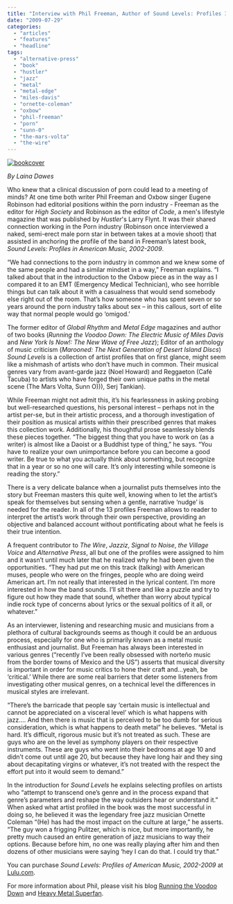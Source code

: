 ```yaml
---
title: "Interview with Phil Freeman, Author of Sound Levels: Profiles In American Music, 2002-2009"
date: "2009-07-29"
categories: 
  - "articles"
  - "features"
  - "headline"
tags: 
  - "alternative-press"
  - "book"
  - "hustler"
  - "jazz"
  - "metal"
  - "metal-edge"
  - "miles-davis"
  - "ornette-coleman"
  - "oxbow"
  - "phil-freeman"
  - "porn"
  - "sunn-0"
  - "the-mars-volta"
  - "the-wire"
---
```


[![bookcover](http://www.hellbound.ca/wp-content/uploads/2009/07/bookcover.jpg "bookcover")](http://www.hellbound.ca/wp-content/uploads/2009/07/bookcover.jpg)

_By Laina Dawes_

Who knew that a clinical discussion of porn could lead to a meeting of minds? At one time both writer Phil Freeman and Oxbow singer Eugene Robinson had editorial positions within the porn industry - Freeman as the editor for _High Society_ and Robinson as the editor of _Code_, a men's lifestyle magazine that was published by _Hustler_'s Larry Flynt. It was their shared connection working in the Porn industry (Robinson once interviewed a naked, semi-erect male porn star in between takes at a movie shoot) that assisted in anchoring the profile of the band in Freeman’s latest book, _Sound Levels: Profiles in American Music, 2002-2009_.

“We had connections to the porn industry in common and we knew some of the same people and had a similar mindset in a way,” Freeman explains. “I talked about that in the introduction to the Oxbow piece as in the way as I compared it to an EMT (Emergency Medical Technician), who see horrible things but can talk about it with a casualness that would send somebody else right out of the room. That’s how someone who has spent seven or so years around the porn industry talks about sex – in this callous, sort of elite way that normal people would go ‘omigod.’

The former editor of _Global Rhythm_ and _Metal Edge_ magazines and author of two books (_Running the Voodoo Down: The Electric Music of Miles Davis_ and _New York Is Now!: The New Wave of Free Jazz_); Editor of an anthology of music criticism (_Marooned: The Next Generation of Desert Island Discs_) _Sound Levels_ is a collection of artist profiles that on first glance, might seem like a mishmash of artists who don’t have much in common. Their musical genres vary from avant-garde jazz (Noel Howard) and Reggaeton (Café Tacuba) to artists who have forged their own unique paths in the metal scene (The Mars Volta, Sunn O))), Serj Tankian).

While Freeman might not admit this, it’s his fearlessness in asking probing but well-researched questions, his personal interest – perhaps not in the artist per-se, but in their artistic process, and a thorough investigation of their position as musical artists within their prescribed genres that makes this collection work. Additionally, his thoughtful prose seamlessly blends these pieces together. “The biggest thing that you have to work on (as a writer) is almost like a Daoist or a Buddhist type of thing,” he says. “You have to realize your own unimportance before you can become a good writer. Be true to what you actually think about something, but recognize that in a year or so no one will care. It’s only interesting while someone is reading the story.”

There is a very delicate balance when a journalist puts themselves into the story but Freeman masters this quite well, knowing when to let the artist’s speak for themselves but sensing when a gentle, narrative ‘nudge’ is needed for the reader. In all of the 13 profiles Freeman allows to reader to interpret the artist’s work through their own perspective, providing an objective and balanced account without pontificating about what he feels is their true intention.

A frequent contributor to _The Wire_, _Jazziz_, _Signal to Noise_, _the Village Voice_ and _Alternative Press_, all but one of the profiles were assigned to him and it wasn’t until much later that he realized why he had been given the opportunities. “They had put me on this track (talking) with American muses, people who were on the fringes, people who are doing weird American art. I’m not really that interested in the lyrical content. I’m more interested in how the band sounds. I’ll sit there and like a puzzle and try to figure out how they made that sound, whether than worry about typical indie rock type of concerns about lyrics or the sexual politics of it all, or whatever.”

As an interviewer, listening and researching music and musicians from a plethora of cultural backgrounds seems as though it could be an arduous process, especially for one who is primarily known as a metal music enthusiast and journalist. But Freeman has always been interested in various genres (“recently I’ve been really obsessed with norteño music from the border towns of Mexico and the US”) asserts that musical diversity is important in order for music critics to hone their craft and…yeah, be ‘critical.’ While there are some real barriers that deter some listeners from investigating other musical genres, on a technical level the differences in musical styles are irrelevant.

“There’s the barricade that people say ‘certain music is intellectual and cannot be appreciated on a visceral level’ which is what happens with jazz…. And then there is music that is perceived to be too dumb for serious consideration, which is what happens to death metal” he believes. “Metal is hard. It’s difficult, rigorous music but it’s not treated as such. These are guys who are on the level as symphony players on their respective instruments. These are guys who went into their bedrooms at age 10 and didn’t come out until age 20, but because they have long hair and they sing about decapitating virgins or whatever, it’s not treated with the respect the effort put into it would seem to demand.”

In the introduction for _Sound Levels_ he explains selecting profiles on artists who “attempt to transcend one’s genre and in the process expand that genre’s parameters and reshape the way outsiders hear or understand it.” When asked what artist profiled in the book was the most successful in doing so, he believed it was the legendary free jazz musician Ornette Coleman “(He) has had the most impact on the culture at large,” he asserts. “The guy won a frigging Pulitzer, which is nice, but more importantly, he pretty much caused an entire generation of jazz musicians to way their options. Because before him, no one was really playing after him and then dozens of other musicians were saying ‘hey I can do that. I could try that.”

You can purchase _Sound Levels: Profiles of American Music, 2002-2009_ at [Lulu.com](http://www.lulu.com/content/paperback-book/sound-levels-profiles-in-american-music-2002-2009/7346615).

For more information about Phil, please visit his blog [Running the Voodoo Down](http://www.runningthevoodoodown.blogspot.com/) and [Heavy Metal Superfan](http://music.msn.com/superfans/heavy-metal/blog/).
